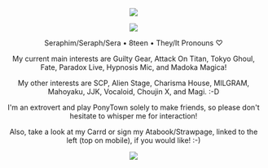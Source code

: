 <p align="center">
<img src="https://i.imgur.com/3iYKzvG.jpeg"/>
</p>
<p align="center">
<img src="https://i.imgur.com/0ebM4Gf.gif"/>
</p>
<p align="center">
Seraphim/Seraph/Sera • 8teen • They/It Pronouns ♡
</p>
<p align="center">
My current main interests are Guilty Gear, Attack On Titan, Tokyo Ghoul, Fate, Paradox Live, Hypnosis Mic, and Madoka Magica!
</p>
<p align="center">
My other interests are SCP, Alien Stage, Charisma House, MILGRAM, Mahoyaku, JJK, Vocaloid, Choujin X, and Magi. :-D
</p>
<p align="center">
I'm an extrovert and play PonyTown solely to make friends, so please don't hesitate to whisper me for interaction!
</p>
<p align="center">
Also, take a look at my Carrd or sign my Atabook/Strawpage, linked to the left (top on mobile), if you would like! :-)
</p>
<p align="center">
<img src="https://i.imgur.com/3iYKzvG.jpeg"/>
</p>
